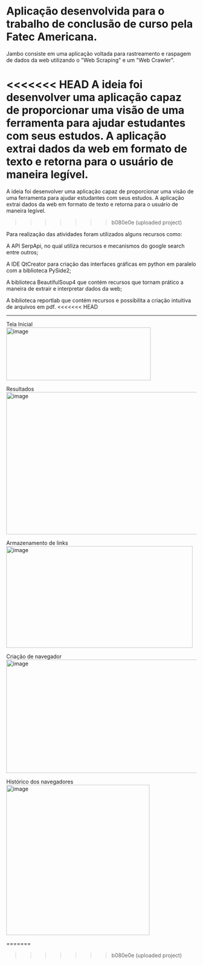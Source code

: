 # Aplicação desenvolvida para o trabalho de conclusão de curso pela Fatec Americana.

Jambo consiste em uma aplicação voltada para rastreamento e raspagem de dados da web utilizando o "Web Scraping" e um "Web Crawler".

<<<<<<< HEAD
A ideia foi desenvolver uma aplicação capaz de proporcionar uma visão de uma ferramenta para ajudar estudantes com seus estudos. A aplicação extrai dados da web em formato de texto e retorna para o usuário de maneira legível.
=======
A ideia foi desenvolver uma aplicação capaz de proporcionar uma visão de uma ferramenta para ajudar estudantes com seus estudos. A aplicação extrai
dados da web em formato de texto e retorna para o usuário de maneira legível.
>>>>>>> b080e0e (uploaded project)

Para realização das atividades foram utilizados alguns recursos como:

A API SerpApi, no qual utiliza recursos e mecanismos do google search entre outros;

A IDE QtCreator para criação das interfaces gráficas em python em paralelo com a biblioteca PySide2;

A biblioteca BeautifulSoup4 que contém recursos que tornam prático a maneira de extrair e interpretar dados da web;

A biblioteca reportlab que contém recursos e possibilita a criação intuitiva de arquivos em pdf.
<<<<<<< HEAD

---

Tela Inicial<br>
<img width="382" height="140" alt="image" src="https://github.com/user-attachments/assets/8131b53e-f17f-4056-8ebc-c47b4ffed73f" />

Resultados<br>
<img width="619" height="376" alt="image" src="https://github.com/user-attachments/assets/a7f385fe-0549-4f76-b561-3ccfa49f4689" />

Armazenamento de links<br>
<img width="493" height="269" alt="image" src="https://github.com/user-attachments/assets/6d94c0b8-bf48-4fa6-b208-9f72e39dd119" />

Criação de navegador<br>
<img width="505" height="300" alt="image" src="https://github.com/user-attachments/assets/a0526390-3807-4e4f-9cad-c18fd7761326" />

Histórico dos navegadores<br>
<img width="379" height="397" alt="image" src="https://github.com/user-attachments/assets/b93d4cf2-7f10-4cca-a993-470ee03ee73c" />



=======
>>>>>>> b080e0e (uploaded project)

